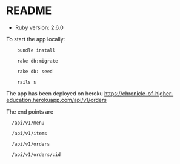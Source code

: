 # README

* Ruby version: 2.6.0

To start the app locally:

        bundle install
        
        rake db:migrate
  
        rake db: seed
        
        rails s

The app has been deployed on heroku https://chronicle-of-higher-education.herokuapp.com/api/v1/orders

The end points are 
      
      /api/v1/menu 
      
      /api/v1/items
      
      /api/v1/orders
      
      /api/v1/orders/:id
